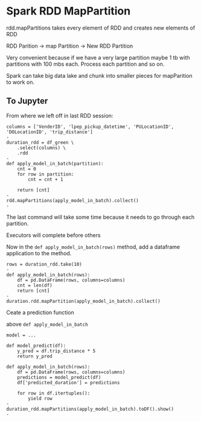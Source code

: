 # Spark RDD MapPartition

rdd.mapPartitions takes every element of RDD and creates new elements of RDD

RDD Parition -> map Partition -> New RDD Partition

Very convenient because if we have a very large partition maybe 1 tb with partitions with 100 mbs each. Process each partition and so on.

Spark can take big data lake and chunk into smaller pieces for mapParition to work on.

## To Jupyter
From where we left off in last RDD session:

```
columns = ['VenderID', 'lpep_pickup_datetime', 'PULocationID', 'DOLocationID', 'trip_distance']
-
duration_rdd = df_green \
    .select(columns) \
    .rdd
-
def apply_model_in_batch(partition):
    cnt = 0
    for row in partition:
        cnt = cnt + 1

    return [cnt]
-
rdd.mapPartitions(apply_model_in_batch).collect()
-
```

The last command will take some time because it needs to go through each partition.

Executors will complete before others

Now in the `def apply_model_in_batch(rows)` method, add a dataframe application to the method.

```
rows = duration_rdd.take(10)
-
def apply_model_in_batch(rows):
    df = pd.DataFrame(rows, columns=columns)
    cnt = len(df)
    return [cnt]
-
duration.rdd.mapPartition(apply_model_in_batch).collect()
```

Ceate a prediction function

above `def apply_model_in_batch`

```
model = ...

def model_predict(df):
    y_pred = df.trip_distance * 5
    return y_pred

def apply_model_in_batch(rows):
    df = pd.DataFrame(rows, columns=columns)
    predictions = model_predict(df)
    df['predicted_duration'] = predictions

    for row in df.itertuples():
        yield row
-
duration_rdd.mapPartitions(apply_model_in_batch).toDF().show()
-
```
